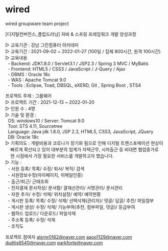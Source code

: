 # wired
wired groupware team project

[디지털컨버전스_플립드러닝] 자바 & 스프링 프레임워크 개발 양성과정

▷ 교육기관 : 강남 그린컴퓨터 아카데미 <br>
▷ 교육기간 : 2021-09-02 ~ 2022-01-27 (100일 / 집체 800시간, 원격 100시간) <br>
▷ 교육내용 <br>
&nbsp; - Backend: JDK1.8.0 / Servlet3.1 / JSP2.3 / Spring 3 MVC / MyBatis <br>
&nbsp; - Frontend: HTML5 / CSS3 / JavaScript / J-Query / Ajax <br>
&nbsp; - DBMS : Oracle 18c <br>
&nbsp; - WAS : Apache Tomcat 9.0 <br>
&nbsp; - Tools : Eclipse, Toad, DBSQL, eXERD, Git , Spring Boot , STS4 <br>

프로젝트 주제 : 그룹웨어 <br>
▷ 프로젝트 기간 : 2021-12-13 ~ 2022-01-20 <br>
▷ 인원 수 : 4명 <br>
▷ 기술 및 환경 : <br>
&nbsp; OS: windows10 / Server: Tomcat 9.0 <br> 
&nbsp; Tool: STS 4.11, Sourcetree <br>
&nbsp; Language: Java jdk 1.8.0, JSP 2.3, HTML5, CSS3, JavaScript, JQuery <br> 
&nbsp; DB: Oracle 18c <br>
▷ 기획의도 : 개발비용과 코로나가 장기화 됨으로 인해 디지털 트랜스포메이션 현상이 <br> 
&nbsp;&nbsp;&nbsp; 빠르게 확산되고 있어 대부분의 업계가 자택근무, 시차출근 등 비대면 협업증가로 <br>
&nbsp;&nbsp;&nbsp; 현 시점에서 가장 필요한 서비스를 개발하고자 했습니다. <br>
▷ 기능 : <br> 
&nbsp; - 사원 등록/ 목록/ 수정/ 퇴사/ 복직/ 검색 <br>
&nbsp; - 사원정보수정(마이페이지, 이메일인증) <br>
&nbsp; - 출근/퇴근/ 근태조회 <br>
&nbsp; - 전자결재 문서작성/ 문서함/ 결재선관리/ 서명관리/ 문서관리 <br>
&nbsp; - 자원 추가/ 수정/ 삭제/ 위치설정/ 예약/ 예약현황 <br>
&nbsp; - 게시판 등록/ 목록/ 수정/ 삭제/ 선택삭제(관리자)/ 댓글/ 답글/ 추천/ 파일첨부 <br>
&nbsp; - 게시판 생성/ 수정/ 삭제/ 기능부여(추천, 첨부파일, 댓글)/ 등급부여 <br>
&nbsp; - 웹하드 업로드/ 다운로드/ 파일삭제 <br>
&nbsp; - 주소록 등록/ 수정/ 삭제 <br>
&nbsp; - 조직도 <br>


프로젝트 참여자
alsrnr0162@naver.com
aaoo1129@naver.com 
dudtjs6540@naver.com
parkforte@naver.com

